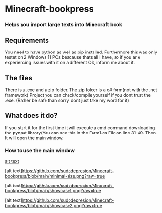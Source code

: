 # Minecraft-bookpress
### Helps you import large texts into Minecraft book


## Requirements
You need to have python as well as pip installed. Furthermore this was only testet on 2 Windows 11 PCs beacause thats all I have, so if you ar e experiencing issues with it on a different OS, inform me about it.

## The files
There is a .exe and a zip folder. The zip folder is a c# form(not with the .net framework) Project you can check/compile yourself if you dont trust the .exe.
(Rather be safe than sorry, dont just take my word for it)

## What does it do? 
If you start it for the first time it will execute a cmd command downloading the pynput library(You can see this in the Form1.cs File on line 31-40.
Then It will open the main window.

### How to use the main window
[alt text](https://github.com/sudodepresion/Minecraft-bookpress/blob/main/on-start.png?raw=true)

[alt text]https://github.com/sudodepresion/Minecraft-bookpress/blob/main/minimal-size.png?raw=true

[alt text]https://github.com/sudodepresion/Minecraft-bookpress/blob/main/showcase1.png?raw=true

[alt text]https://github.com/sudodepresion/Minecraft-bookpress/blob/main/showcase2.png?raw=true
